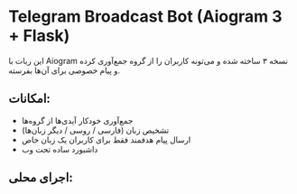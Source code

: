 # Telegram Broadcast Bot (Aiogram 3 + Flask)

این ربات با Aiogram نسخه ۳ ساخته شده و می‌تونه کاربران را از گروه جمع‌آوری کرده و پیام خصوصی برای آن‌ها بفرسته.

## امکانات:
- جمع‌آوری خودکار آیدی‌ها از گروه‌ها
- تشخیص زبان (فارسی / روسی / دیگر زبان‌ها)
- ارسال پیام هدفمند فقط برای کاربران یک زبان خاص
- داشبورد ساده تحت وب

## اجرای محلی:

